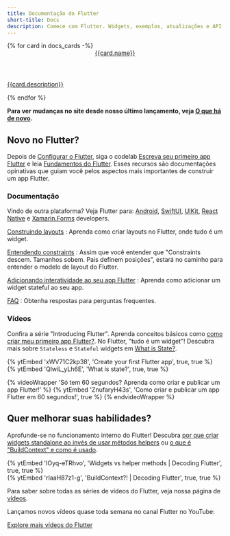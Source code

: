 ```yaml
---
title: Documentação do Flutter
short-title: Docs
description: Comece com Flutter. Widgets, exemplos, atualizações e API docs para ajudar a criar seu primeiro app Flutter.
---
```


<div class="card-grid">
{% for card in docs_cards -%}
    <a class="card" href="{{card.url}}">
      <div class="card-body">
        <header class="card-title">{{card.name}}</header>
        <p class="card-text">{{card.description}}</p>
      </div>
    </a>
{% endfor %}
</div>

**Para ver mudanças no site desde nosso último lançamento, 
veja [O que há de novo][].**

[O que há de novo]: /release/whats-new

## Novo no Flutter?

Depois de [Configurar o Flutter][],
siga o codelab 
[Escreva seu primeiro app Flutter][]
e leia [Fundamentos do Flutter][].
Esses recursos são documentações opinativas 
que guiam você pelos
aspectos mais importantes de construir um app Flutter.

[Escreva seu primeiro app Flutter]: /get-started/codelab
[Fundamentos do Flutter]: /get-started/fundamentals

### Documentação

Vindo de outra plataforma? Veja Flutter para:
[Android][], [SwiftUI][], [UIKit][], [React Native][] e
[Xamarin.Forms][] developers.

[Construindo layouts][]
: Aprenda como criar layouts no Flutter,
  onde tudo é um widget.

[Entendendo constraints][]
: Assim que você entender que "Constraints
  descem. Tamanhos sobem. Pais definem posições",
  estará no caminho para entender o modelo
  de layout do Flutter.

[Adicionando interatividade ao seu app Flutter][interactivity]
: Aprenda como adicionar um widget stateful ao seu app.

[FAQ][]
: Obtenha respostas para perguntas frequentes.

[Android]: /get-started/flutter-for/android-devs
[Construindo layouts]: /ui/layout
[FAQ]: /resources/faq
[Configurar o Flutter]: /get-started/install
[interactivity]: /ui/interactivity
[SwiftUI]: /get-started/flutter-for/swiftui-devs
[UIKit]: /get-started/flutter-for/uikit-devs
[React Native]: /get-started/flutter-for/react-native-devs
[Entendendo constraints]: /ui/layout/constraints
[Xamarin.Forms]: /get-started/flutter-for/xamarin-forms-devs

### Vídeos

Confira a série "Introducing Flutter".
Aprenda conceitos básicos como
[como criar meu primeiro app Flutter?][first-app].
No Flutter, "tudo é um widget"!
Descubra mais sobre `Stateless` e `Stateful`
widgets em [What is State?][].

<div class="card-grid">
    <div class="card">
        <div class="card-body">
            {% ytEmbed 'xWV71C2kp38', 'Create your first Flutter app', true, true %}
        </div>
    </div>
    <div class="card">
        <div class="card-body">
            {% ytEmbed 'QlwiL_yLh6E', 'What is state?', true, true %}
        </div>
    </div>
</div>

[first-app]: {{site.yt.watch}}?v=xWV71C2kp38
[What is State?]: {{site.yt.watch}}?v=QlwiL_yLh6E

{% videoWrapper 'Só tem 60 segundos? Aprenda como criar e publicar um app Flutter!' %}
{% ytEmbed 'ZnufaryH43s', 'Como criar e publicar um app Flutter em 60 segundos!', true %}
{% endvideoWrapper %}

## Quer melhorar suas habilidades?

Aprofunde-se no funcionamento interno do Flutter!
Descubra [por que criar widgets standalone ao
invés de usar métodos helpers][standalone-widgets] ou
[o que é "BuildContext" e como é usado][buildcontext].

<div class="card-grid">
    <div class="card">
        <div class="card-body">
            {% ytEmbed 'IOyq-eTRhvo', 'Widgets vs helper methods | Decoding Flutter', true, true %}
        </div>
    </div>
    <div class="card">
        <div class="card-body">
            {% ytEmbed 'rIaaH87z1-g', 'BuildContext?! | Decoding Flutter', true, true %}
        </div>
    </div>
</div>

[standalone-widgets]: {{site.yt.watch}}?v=IOyq-eTRhvo
[buildcontext]: {{site.yt.watch}}?v=rIaaH87z1-g

Para saber sobre todas as séries de vídeos do Flutter,
veja nossa página de [vídeos][].

Lançamos novos vídeos quase toda semana no canal
Flutter no YouTube:

<a class="btn btn-primary" target="_blank" href="https://www.youtube.com/@flutterdev">Explore mais vídeos do Flutter</a>

[vídeos]: /resources/videos

